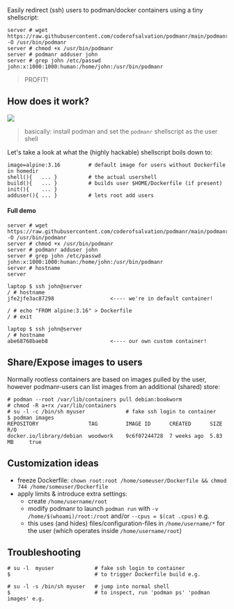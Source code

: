 Easily redirect (ssh) users to podman/docker containers using a tiny shellscript:

```shell
server # wget https://raw.githubusercontent.com/coderofsalvation/podmanr/main/podmanr -O /usr/bin/podmanr
server # chmod +x /usr/bin/podmanr
server # podmanr adduser john
server # grep john /etc/passwd
john:x:1000:1000:human:/home/john:/usr/bin/podmanr
```

> PROFIT!

## How does it work?

<img src="https://raw.githubusercontent.com/coderofsalvation/podmanr/main/.dtp/diagram.gif"/>

> basically: install podman and set the `podmanr` shellscript as the user shell

Let's take a look at what the (highly hackable) shellscript boils down to:

```
image=alpine:3.16         # default image for users without Dockerfile in homedir
shell(){   ... }          # the actual usershell
build(){   ... }          # builds user $HOME/Dockerfile (if present)
init(){    ... }          
adduser(){ ... }          # lets root add users
```

#### Full demo 

```shell
server # wget https://raw.githubusercontent.com/coderofsalvation/podmanr/main/podmanr -O /usr/bin/podmanr
server # chmod +x /usr/bin/podmanr
server # podmanr adduser john
server # grep john /etc/passwd
john:x:1000:1000:human:/home/john:/usr/bin/podmanr
server # hostname
server

laptop $ ssh john@server
/ # hostname
jfe2jfe3ac87298                  <---- we're in default container!

/ # echo "FROM alpine:3.16" > Dockerfile
/ # exit

laptop $ ssh john@server
/ # hostname
abe68768baeb8                    <---- our own custom container!
```

## Share/Expose images to users

Normally rootless containers are based on images pulled by the user, however podmanr-users can list images 
from an additional (shared) store:

```shell 
# podman --root /var/lib/containers pull debian:bookworm 
# chmod -R a+rx /var/lib/containers
# su -l -c /bin/sh myuser             # fake ssh login to container
$ podman images
REPOSITORY                TAG         IMAGE ID      CREATED      SIZE        R/O
docker.io/library/debian  woodwork    9c6f07244728  7 weeks ago  5.83 MB     true
```

## Customization ideas 

* freeze Dockerfile: `chown root:root /home/someuser/Dockerfile && chmod 744 /home/someuser/Dockerfile`
* apply limits & introduce extra settings:  
  * create `/home/username/root`
  * modify podmanr to launch `podman run` with `-v /home/$(whoami)/root:/root` and/or `--cpus = $(cat .cpus)` e.g. 
  * this uses (and hides) files/configuration-files in `/home/username/*` for the user (which operates inside `/home/username/root`)

## Troubleshooting

```
# su -l  myuser             # fake ssh login to container
$                           # to trigger Dockerfile build e.g.

# su -l -s /bin/sh myuser   # jump into normal shell
$                           # to inspect, run 'podman ps' 'podman images' e.g.

```
